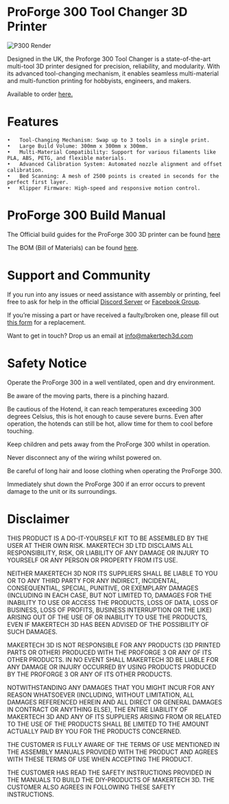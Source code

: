 # ProForge 300 Tool Changer 3D Printer

![P300 Render](https://github.com/user-attachments/assets/6d50149f-e7a6-476d-affb-62f88aab941f)


Designed in the UK, the Proforge 300 Tool Changer is a state-of-the-art multi-tool 3D printer designed for precision, reliability, and modularity. With its advanced tool-changing mechanism, it enables seamless multi-material and multi-function printing for hobbyists, engineers, and makers.

Available to order [here.](https://www.makertech3d.com/pages/proforge-300)

# Features
	•	Tool-Changing Mechanism: Swap up to 3 tools in a single print.
	•	Large Build Volume: 300mm x 300mm x 300mm.
	•	Multi-Material Compatibility: Support for various filaments like PLA, ABS, PETG, and flexible materials.
	•	Advanced Calibration System: Automated nozzle alignment and offset calibration.
	•	Bed Scanning: A mesh of 2500 points is created in seconds for the perfect first layer.
	•	Klipper Firmware: High-speed and responsive motion control.




# ProForge 300 Build Manual

The Official build guides for the ProForge 300 3D printer can be found [here](https://makertech-3d.dozuki.com/c/ProForge_300)

The BOM (Bill of Materials) can be found [here](https://docs.google.com/spreadsheets/d/11tMFYWeuSdlYLyPoK7uE3kZFWasaUpS3Rfe4Z1YwD74/edit?gid=1277933128#gid=1277933128).

# Support and Community

If you run into any issues or need assistance with assembly or printing, feel free to ask for help in the official [Discord Server](https://discord.com/invite/FwgXFUw4R4)  or [Facebook Group](https://www.facebook.com/groups/proforge300).

If you’re missing a part or have received a faulty/broken one, please fill out [this form](https://www.makertech3d.com/missingpartform) for a replacement.

Want to get in touch? Drop us an email at info@makertech3d.com

# Safety Notice

Operate the ProForge 300 in a well ventilated, open and dry environment.

Be aware of the moving parts, there is a pinching hazard.

Be cautious of the Hotend, it can reach temperatures exceeding 300 degrees Celsius, this is hot enough to cause severe burns. Even after operation, the hotends can still be hot, allow time for them to cool before touching.

Keep children and pets away from the ProForge 300 whilst in operation.

Never disconnect any of the wiring whilst powered on.

Be careful of long hair and loose clothing when operating the ProForge 300.

Immediately shut down the ProForge 300 if an error occurs to prevent damage to the unit or its surroundings.

# Disclaimer

THIS PRODUCT IS A DO-IT-YOURSELF KIT TO BE ASSEMBLED BY THE USER AT THEIR OWN RISK. MAKERTECH 3D LTD DISCLAIMS ALL RESPONSIBILITY, RISK, OR LIABILITY OF ANY DAMAGE OR INJURY TO YOURSELF OR ANY PERSON OR PROPERTY FROM ITS USE.

NEITHER MAKERTECH 3D NOR ITS SUPPLIERS SHALL BE LIABLE TO YOU OR TO ANY THIRD PARTY FOR ANY INDIRECT, INCIDENTAL, CONSEQUENTIAL, SPECIAL, PUNITIVE, OR EXEMPLARY DAMAGES (INCLUDING IN EACH CASE, BUT NOT LIMITED TO, DAMAGES FOR THE INABILITY TO USE OR ACCESS THE PRODUCTS, LOSS OF DATA, LOSS OF BUSINESS, LOSS OF PROFITS, BUSINESS INTERRUPTION OR THE LIKE) ARISING OUT OF THE USE OF OR INABILITY TO USE THE PRODUCTS, EVEN IF MAKERTECH 3D HAS BEEN ADVISED OF THE POSSIBILITY OF SUCH DAMAGES.

MAKERTECH 3D IS NOT RESPONSIBLE FOR ANY PRODUCTS (3D PRINTED PARTS OR OTHER) PRODUCED WITH THE PROFORGE 3 OR ANY OF ITS OTHER PRODUCTS. IN NO EVENT SHALL MAKERTECH 3D BE LIABLE FOR ANY DAMAGE OR INJURY OCCURRED BY USING PRODUCTS PRODUCED BY THE PROFORGE 3 OR ANY OF ITS OTHER PRODUCTS.

NOTWITHSTANDING ANY DAMAGES THAT YOU MIGHT INCUR FOR ANY REASON WHATSOEVER (INCLUDING, WITHOUT LIMITATION, ALL DAMAGES REFERENCED HEREIN AND ALL DIRECT OR GENERAL DAMAGES IN CONTRACT OR ANYTHING ELSE), THE ENTIRE LIABILITY OF MAKERTECH 3D AND ANY OF ITS SUPPLIERS ARISING FROM OR RELATED TO THE USE OF THE PRODUCTS SHALL BE LIMITED TO THE AMOUNT ACTUALLY PAID BY YOU FOR THE PRODUCTS CONCERNED.

THE CUSTOMER IS FULLY AWARE OF THE TERMS OF USE MENTIONED IN THE ASSEMBLY MANUALS PROVIDED WITH THE PRODUCT AND AGREES WITH THESE TERMS OF USE WHEN ACCEPTING THE PRODUCT.

THE CUSTOMER HAS READ THE SAFETY INSTRUCTIONS PROVIDED IN THE MANUALS TO BUILD THE DIY-PRODUCTS OF MAKERTECH 3D. THE CUSTOMER ALSO AGREES IN FOLLOWING THESE SAFETY INSTRUCTIONS.
